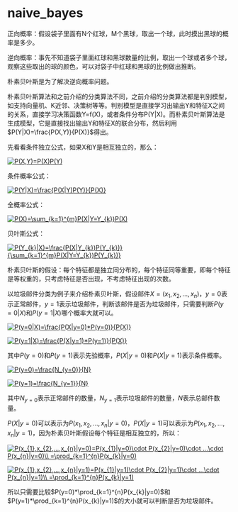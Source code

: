 
# naive_bayes

正向概率：假设袋子里面有N个红球，M个黑球，取出一个球，此时摸出黑球的概率是多少。

逆向概率：事先不知道袋子里面红球和黑球数量的比例，取出一个球或者多个球，观察这些取出的球的颜色，可以对袋子中红球和黑球的比例做出推断。

朴素贝叶斯是为了解决逆向概率问题。

朴素贝叶斯算法和之前介绍的分类算法不同，之前介绍的分类算法都是判别模型，如支持向量机、K近邻、决策树等等。判别模型是直接学习出输出Y和特征X之间的关系，直接学习决策函数Y=f(X)，或者条件分布P(Y|X)。而朴素贝叶斯算法是生成模型，它是直接找出输出Y和特征X的联合分布，然后利用$P(Y|X)=\frac{P(X,Y)}{P(X)}$得出。

先看看条件独立公式，如果X和Y是相互独立的，那么：

<a href="https://www.codecogs.com/eqnedit.php?latex=P(X,Y)=P(X)P(Y)" target="_blank"><img src="https://latex.codecogs.com/gif.latex?P(X,Y)=P(X)P(Y)" title="P(X,Y)=P(X)P(Y)" /></a>

条件概率公式：

<a href="https://www.codecogs.com/eqnedit.php?latex=P(Y|X)=\frac{P(X|Y)P(Y)}{P(X)}" target="_blank"><img src="https://latex.codecogs.com/gif.latex?P(Y|X)=\frac{P(X|Y)P(Y)}{P(X)}" title="P(Y|X)=\frac{P(X|Y)P(Y)}{P(X)}" /></a>

全概率公式：

<a href="https://www.codecogs.com/eqnedit.php?latex=P(X)=\sum_{k=1}^{m}P(X|Y=Y_{k})P(X)" target="_blank"><img src="https://latex.codecogs.com/gif.latex?P(X)=\sum_{k=1}^{m}P(X|Y=Y_{k})P(X)" title="P(X)=\sum_{k=1}^{m}P(X|Y=Y_{k})P(X)" /></a>

贝叶斯公式：

<a href="https://www.codecogs.com/eqnedit.php?latex=P(Y_{k}|X)=\frac{P(X|Y_{k})P(Y_{k})}{\sum_{k=1}^{m}P(X|Y=Y_{k})P(Y_{k})}" target="_blank"><img src="https://latex.codecogs.com/gif.latex?P(Y_{k}|X)=\frac{P(X|Y_{k})P(Y_{k})}{\sum_{k=1}^{m}P(X|Y=Y_{k})P(Y_{k})}" title="P(Y_{k}|X)=\frac{P(X|Y_{k})P(Y_{k})}{\sum_{k=1}^{m}P(X|Y=Y_{k})P(Y_{k})}" /></a>

朴素贝叶斯的假设：每个特征都是独立同分布的，每个特征同等重要，即每个特征是等权重的，只考虑特征是否出现，不考虑特征出现的次数。

以垃圾邮件分类为例子来介绍朴素贝叶斯，假设邮件$X=(x_{1},x_{2},...,x_{n})$，$y=0$表示正常邮件，$y=1$表示垃圾邮件，判断该邮件是否为垃圾邮件，只需要判断$P(y=0|X)$和$P(y=1|X)$哪个概率大就可以。

<a href="https://www.codecogs.com/eqnedit.php?latex=P(y=0|X)=\frac{P(X|y=0)*P(y=0)}{P(X)}" target="_blank"><img src="https://latex.codecogs.com/gif.latex?P(y=0|X)=\frac{P(X|y=0)*P(y=0)}{P(X)}" title="P(y=0|X)=\frac{P(X|y=0)*P(y=0)}{P(X)}" /></a>

<a href="https://www.codecogs.com/eqnedit.php?latex=P(y=1|X)=\frac{P(X|y=1)*P(y=1)}{P(X)}" target="_blank"><img src="https://latex.codecogs.com/gif.latex?P(y=1|X)=\frac{P(X|y=1)*P(y=1)}{P(X)}" title="P(y=1|X)=\frac{P(X|y=1)*P(y=1)}{P(X)}" /></a>

其中$P(y=0)$和$P(y=1)$表示先验概率，$P(X|y=0)$和$P(X|y=1)$表示条件概率。

<a href="https://www.codecogs.com/eqnedit.php?latex=P(y=0)=\frac{N_{y=0}}{N}" target="_blank"><img src="https://latex.codecogs.com/gif.latex?P(y=0)=\frac{N_{y=0}}{N}" title="P(y=0)=\frac{N_{y=0}}{N}" /></a>

<a href="https://www.codecogs.com/eqnedit.php?latex=P(y=1)=\frac{N_{y=1}}{N}" target="_blank"><img src="https://latex.codecogs.com/gif.latex?P(y=1)=\frac{N_{y=1}}{N}" title="P(y=1)=\frac{N_{y=1}}{N}" /></a>

其中$N_{y=0}$表示正常邮件的数量，$N_{y=1}$表示垃圾邮件的数量，$N$表示总邮件数量。

$P(X|y=0)$可以表示为$P(x_{1},x_{2},...,x_{n}|y=0)$，$P(X|y=1)$可以表示为$P(x_{1},x_{2},...,x_{n}|y=1)$，因为朴素贝叶斯假设每个特征是相互独立的，所以：

<a href="https://www.codecogs.com/eqnedit.php?latex=P(x_{1},x_{2},...,x_{n}|y=0)=P(x_{1}|y=0)\cdot&space;P(x_{2}|y=0)\cdot&space;...\cdot&space;P(x_{n}|y=0)\\&space;=\prod_{k=1}^{n}P(x_{k}|y=0)" target="_blank"><img src="https://latex.codecogs.com/gif.latex?P(x_{1},x_{2},...,x_{n}|y=0)=P(x_{1}|y=0)\cdot&space;P(x_{2}|y=0)\cdot&space;...\cdot&space;P(x_{n}|y=0)\\&space;=\prod_{k=1}^{n}P(x_{k}|y=0)" title="P(x_{1},x_{2},...,x_{n}|y=0)=P(x_{1}|y=0)\cdot P(x_{2}|y=0)\cdot ...\cdot P(x_{n}|y=0)\\ =\prod_{k=1}^{n}P(x_{k}|y=0)" /></a>

<a href="https://www.codecogs.com/eqnedit.php?latex=P(x_{1},x_{2},...,x_{n}|y=1)=P(x_{1}|y=1)\cdot&space;P(x_{2}|y=1)\cdot&space;...\cdot&space;P(x_{n}|y=1)\\&space;=\prod_{k=1}^{n}P(x_{k}|y=1)" target="_blank"><img src="https://latex.codecogs.com/gif.latex?P(x_{1},x_{2},...,x_{n}|y=1)=P(x_{1}|y=1)\cdot&space;P(x_{2}|y=1)\cdot&space;...\cdot&space;P(x_{n}|y=1)\\&space;=\prod_{k=1}^{n}P(x_{k}|y=1)" title="P(x_{1},x_{2},...,x_{n}|y=1)=P(x_{1}|y=1)\cdot P(x_{2}|y=1)\cdot ...\cdot P(x_{n}|y=1)\\ =\prod_{k=1}^{n}P(x_{k}|y=1)" /></a>

所以只需要比较$P(y=0)*\prod_{k=1}^{n}P(x_{k}|y=0)$和$P(y=1)*\prod_{k=1}^{n}P(x_{k}|y=1)$的大小就可以判断是否为垃圾邮件。
